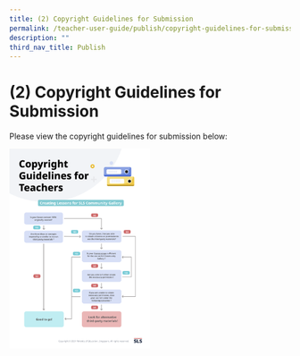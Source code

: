 ```yaml
---
title: (2) Copyright Guidelines for Submission
permalink: /teacher-user-guide/publish/copyright-guidelines-for-submission/
description: ""
third_nav_title: Publish
---
```

<h1 id="-2-copyright-guidelines-for-submission">(2) Copyright Guidelines for Submission</h1>
<p>Please view the copyright guidelines for submission below:</p>
<img style="width: 50%;" src="/images/2Teacher/P-CopyrightGuidelineGraphic.png">